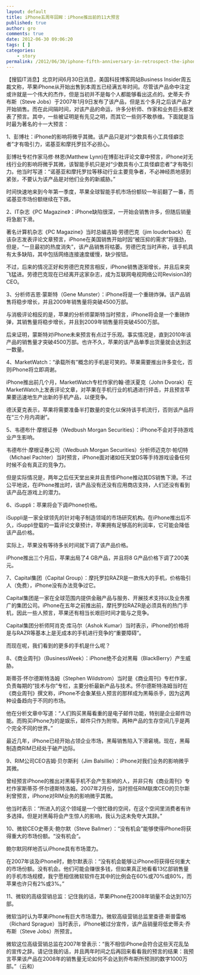 ```yaml
---
layout: default
title: iPhone五周年回眸：iPhone推出前的11大预言
published: true
author: gro
comments: true
date: 2012-06-30 09:06:20
tags: [ ]
categories:
    - story
permalink: /2012/06/30/iphone-fifth-anniversary-in-retrospect-the-iphone-before-the-launch-of-11-large-predicted.html
---
```

【搜狐IT消息】北京时间6月30日消息，美国科技博客网站Business Insider周五裁文称，苹果iPhone从开始出售到本周五已经满五年时间。尽管该产品命中注定或许就是一个伟大的杰作，但是当初并不是每个人都能够看出这点的。史蒂夫·乔布斯（Steve Jobs）于2007年1月9日发布了该产品，但是五个多月之后该产品才开始销售。而在此间隔时间，对该产品的命运，许多分析师、作家和业务巨头都发表了预言。其中，一些被证明是有先见之明，而其它一些则不敢恭维。下面就是当时最为著名的十一大预言：

1、彭博社：iPhone的影响将微乎其微。该产品只是对“少数具有小工具怪癖恋者”才有吸引力，诺基亚和摩托罗拉不必担心。

彭博社专栏作家马修·林恩(Matthew Lynn)在博彭社评论文章中预言，iPhone对无线行业的影响将微乎其微，该智能手机只是对“少数具有小工具怪癖恋者”才有吸引力。他当时写道：“诺基亚和摩托罗拉等移动行业主要竞争者，不必神经质地感到紧张，不要认为该产品是对他们业务的新威胁。”

时间快速地来到今年第一季度，苹果全球智能手机市场份额较一年前翻了一番，而诺基亚市场份额继续在下跌。

2、IT杂志《PC Magazine》：iPhone缺陷很深，一开始会销售许多，但随后销量将急剧下滑。

著名计算机杂志《PC Magazine》当时总编吉姆·劳德巴克（jim louderback）在该杂志发表评论文章预言，iPhone在美国销售开始时因“被压抑的需求”将强劲，但是，“一旦最初的热度消失”，该产品销售将枯萎。劳德巴克当时声称，该手机具有太多缺陷，其中包括网络连接速度缓慢，缺少按钮。

不过，后来的情况正好和劳德巴克预言相反，iPhone销售逐渐增长，并且后来突飞猛进。劳德巴克现在已经离开这家杂志，成为互联网电视网络公司Revision3的CEO。

3、分析师吉恩·蒙斯特（Gene Munster）：iPhone将是一个重磅炸弹。该产品销售将稳步增长，并且2009年销售量将突破4500万部。

与消极评论相反的是，苹果的分析师蒙斯特当时预言，iPhone将会是一个重磅炸弹，其销售量将稳步增长，并且到2009年销售量将突破4500万部。

后来证明，蒙斯特对iPhone未来预言有点过于乐观。事实情况是，直到2010年该产品的销售量才突破4500万部。也许不久，苹果的该产品单季出货量就会达到这一数量。

4、MarketWatch：“承载所有”概念的手机是可笑的。苹果需要推出许多变化，否则iPhone将立即凋谢。

iPhone推出前几个月，MarketWatch专栏作家约翰·德沃夏克（John Dvorak）在MarketWatch上发表评论文章，对苹果在手机行业的机遇进行抨击，并且预言苹果要迅速地生产出新的手机产品，以便竞争。

德沃夏克表示，苹果将需要准备半打数量的变化以保持该手机流行，否则该产品将在“三个月内凋谢”。

5、韦德布什·摩根证券（Wedbush Morgan Securities）：iPhone不会对手持游戏业产生影响。

韦德布什·摩根证券公司（Wedbush Morgan Securities）分析师迈克尔·帕切特（Michael Pachter）当时预言，iPhone面对诸如任天堂DS等手持游戏设备任何时候不会有真正的竞争力。

但是实际情况是，两年之后任天堂出来并且责怪iPhone推动其DS销售下滑。不过公平地说，在iPhone推出时，该产品没有还没有应用商店支持，人们还没有看到该产品在游戏上的潜力。

6、iSuppli：苹果将会下调iPhone价格。

iSuppli是一家全球领先的针对电子制造领域的市场研究机构。在iPhone推出后不久，iSuppli登载的一篇评论文章预计，苹果拥有足够高的利润率，它可能会降低该产品价格。

实际上，苹果没有等待多长时间就下调了该产品价格。

iPhone推出三个月后，苹果出局了4 GB产品，并且将8 G产品价格下调了200美元。

7、Capital集团（Capital Group）：摩托罗拉RAZR是一款伟大的手机，价格吸引人（免费），iPhone没有办法竞争过它。

Capital集团是一家在全球范围内提供金融产品与服务、开展技术支持以及业务推广的集团公司。iPhone在五年之前推出前，摩托罗拉RAZR是必须具有的热门手机，因此一些人预言，苹果还有相当长艰巨时间才能与之竞争。

Capital集团分析师阿肖克·库马尔（Ashok Kumar）当时表示，iPhone的价格将是与RAZR等基本上是无成本的手机进行竞争的“重要障碍”。

而现在呢，我们看到的更多的手机是什么呢？

8、《商业周刊》（BusinessWeek）：iPhone绝不会对黑莓（BlackBerry）产生威胁。

斯蒂芬·怀尔德斯特洛姆（Stephen Wildstrom）当时是《商业周刊》专栏作家，负责每期的“技术与你”专栏，主要分析最新产品与技术。怀尔德斯特洛姆当时在《商业周刊》撰文称，iPhone不会象某些人预言的那样成为黑莓杀手，因为这两种设备趋向于不同的市场。

他在分析文章中写道：“人们购买黑莓看重的是电子邮件功能，特别是企业邮件功能。而购买iPhone为的是娱乐，邮件只作为附带。两种产品的生存空间几乎是两个完全不同的世界。”

最近几年，iPhone已经开始占领企业市场，黑莓销售陷入下滑窘境。现在，黑莓制造商RIM已经处于破产边际。

9、RIM公司CEO吉姆·贝尔斯利（Jim Balsillie）：iPhone对我们业务的影响微乎其微。

曾经预言iPhone的推出对黑莓手机不会产生影响的人，并非只有《商业周刊》专栏作家斯蒂芬·怀尔德斯特洛姆。2007年2月份，当时担任RIM联席CEO的贝尔斯利曾预言，iPhone对RIM业务的影响微乎其微。

他当时表示：“所进入的这个领域是一个很忙碌的空间，在这个空间里消费者有许多选择。但是对黑莓将会产生惊人的影响，我认为这未免夸大其辞。”

10、微软CEO史蒂夫·鲍尔默（Steve Ballmer）：“没有机会”能够使得iPhone将获得重大的市场份额。“没有机会”。

鲍尔默同样地否认iPhone具有市场潜力。

在2007年谈及iPhone时，鲍尔默表示：“没有机会能够让iPhone将获得任何重大的市场份额。没有机会。他们可能会赚很多钱，但如果真正地看看13亿部销售量的手机市场规模，我宁愿相信微软软件在其中的比例会在60%或70%或80%，而苹果也许只有2%或3%。”

11、微软的高级营销总监：记住我的话，苹果iPhone在2008年销量不会达到10万部。

微软当时认为苹果iPhone有巨大市场潜力。微软高级营销总监里查德·斯普雷格（Richard Sprague）当时表示，iPhone被过分宣传，该产品销量将低史蒂夫·乔布斯（Steve Jobs）所预言。

微软这位高级营销总监在2007年曾表示：“我不相信iPhone会符合这些天花乱坠的宣传之辞。请记住我的话，并且两年时间之后再回来看看我的预言的结果：我预言苹果该产品在2008年的销售量无论如何不会达到乔布斯所预测的数字1000万部。”（云和）
